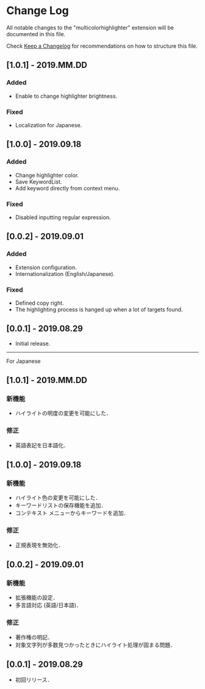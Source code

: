 # Change Log

All notable changes to the "multicolorhighlighter" extension will be documented in this file.

Check [Keep a Changelog](http://keepachangelog.com/) for recommendations on how to structure this file.

## [1.0.1] - 2019.MM.DD

### Added

- Enable to change highlighter brightness.

### Fixed

- Localization for Japanese.

## [1.0.0] - 2019.09.18

### Added

- Change highlighter color.
- Save KeywordList.
- Add keyword directly from context menu.

### Fixed

- Disabled inputting regular expression.

## [0.0.2] - 2019.09.01

### Added

- Extension configuration.
- Internationalization (English/Japanese).

### Fixed

- Defined copy right.
- The highlighting process is hanged up when a lot of targets found.

## [0.0.1] - 2019.08.29

- Initial release.

---

For Japanese

## [1.0.1] - 2019.MM.DD

### 新機能

- ハイライトの明度の変更を可能にした．

### 修正

- 英語表記を日本語化．

## [1.0.0] - 2019.09.18

### 新機能

- ハイライト色の変更を可能にした．
- キーワードリストの保存機能を追加．
- コンテキスト メニューからキーワードを追加．

### 修正

- 正規表現を無効化．

## [0.0.2] - 2019.09.01

### 新機能

- 拡張機能の設定．
- 多言語対応 (英語/日本語)．

### 修正

- 著作権の明記．
- 対象文字列が多数見つかったときにハイライト処理が固まる問題．

## [0.0.1] - 2019.08.29

- 初回リリース．
